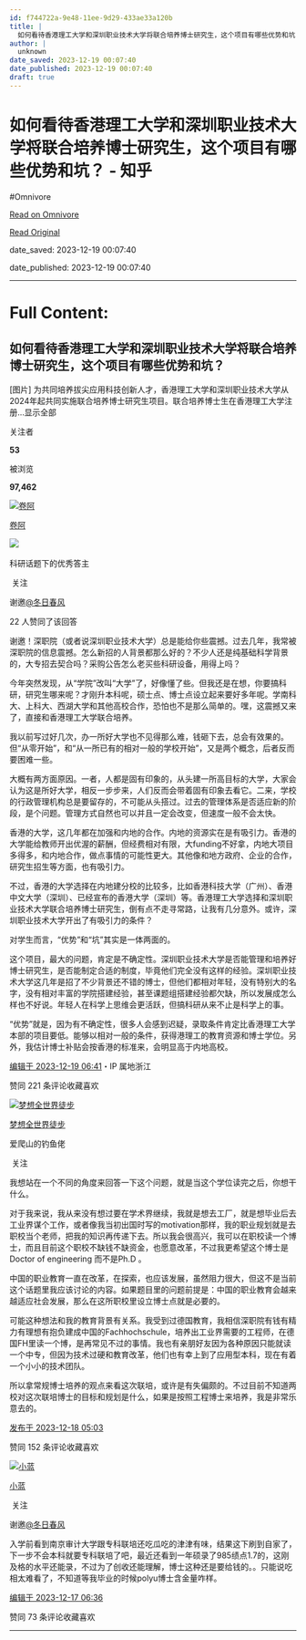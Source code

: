 ```yaml
---
id: f744722a-9e48-11ee-9d29-433ae33a120b
title: |
  如何看待香港理工大学和深圳职业技术大学将联合培养博士研究生，这个项目有哪些优势和坑？ - 知乎
author: |
  unknown
date_saved: 2023-12-19 00:07:40
date_published: 2023-12-19 00:07:40
draft: true
---
```


# 如何看待香港理工大学和深圳职业技术大学将联合培养博士研究生，这个项目有哪些优势和坑？ - 知乎
#Omnivore

[Read on Omnivore](https://omnivore.app/me/-18c81334bbc)

[Read Original](https://www.zhihu.com/question/635257082/answer/3331033028)

date_saved: 2023-12-19 00:07:40

date_published: 2023-12-19 00:07:40

--- 

# Full Content: 

## 如何看待香港理工大学和深圳职业技术大学将联合培养博士研究生，这个项目有哪些优势和坑？

\[图片\] 为共同培养拔尖应用科技创新人才，香港理工大学和深圳职业技术大学从2024年起共同实施联合培养博士研究生项目。联合培养博士生在香港理工大学注册…显示全部 ​

关注者

**53**

被浏览

**97,462**

[![卷阿](https://proxy-prod.omnivore-image-cache.app/0x0,sW6JlQmgRRpBtav34HfGrefYgPbnWzd21csdljMM6ml0/https://picx.zhimg.com/v2-9f52a3f33c65e3218bb748dd07fa14b8_l.jpg?source=2c26e567)](https://www.zhihu.com/people/juan-a-21-86)

[卷阿](https://www.zhihu.com/people/juan-a-21-86)

[​](https://www.zhihu.com/question/48509984)​![](https://proxy-prod.omnivore-image-cache.app/0x0,sRpP1H2oa_TfsDLpATwsIt6ipVLRN7HlUZGTch2Ee4JQ/https://picx.zhimg.com/v2-4812630bc27d642f7cafcd6cdeca3d7a.jpg?source=88ceefae)

科研话题下的优秀答主

​ 关注

谢邀[@冬日春风](https://www.zhihu.com/people/dong-ri-chun-feng-11)

22 人赞同了该回答

谢邀！深职院（或者说深圳职业技术大学）总是能给你些震撼。过去几年，我常被深职院的信息震撼。怎么新招的人背景都那么好的？不少人还是纯基础科学背景的，大专招去契合吗？采购公告怎么老买些科研设备，用得上吗？

今年突然发现，从“学院”改叫“大学”了，好像懂了些。但我还是在想，你要搞科研，研究生哪来呢？才刚升本科呢，硕士点、博士点设立起来要好多年呢。学南科大、上科大、西湖大学和其他高校合作，恐怕也不是那么简单的。嘿，这震撼又来了，直接和香港理工大学联合培养。

我以前写过好几次，办一所好大学也不见得那么难，钱砸下去，总会有效果的。但“从零开始”，和“从一所已有的相对一般的学校开始”，又是两个概念，后者反而要困难一些。

大概有两方面原因。一者，人都是固有印象的，从头建一所高目标的大学，大家会认为这是所好大学，相反一步步来，人们反而会带着固有印象去看它。二来，学校的行政管理机构总是要留存的，不可能从头搭过。过去的管理体系是否适应新的阶段，是个问题。管理方式自然也可以并且一定会改变，但速度一般不会太快。

香港的大学，这几年都在加强和内地的合作。内地的资源实在是有吸引力。香港的大学能给教师开出优渥的薪酬，但经费相对有限，大funding不好拿，内地大项目多得多，和内地合作，做点事情的可能性更大。其他像和地方政府、企业的合作，研究生招生等方面，也有吸引力。

不过，香港的大学选择在内地建分校的比较多，比如香港科技大学（广州）、香港中文大学（深圳）、已经宣布的香港大学（深圳）等。香港理工大学选择和深圳职业技术大学联合培养博士研究生，倒有点不走寻常路，让我有几分意外。或许，深圳职业技术大学开出了有吸引力的条件？

对学生而言，“优势”和“坑”其实是一体两面的。

这个项目，最大的问题，肯定是不确定性。深圳职业技术大学是否能管理和培养好博士研究生，是否能制定合适的制度，毕竟他们完全没有这样的经验。深圳职业技术大学这几年是招了不少背景还不错的博士，但他们都相对年轻，没有特别大的名字，没有相对丰富的学院搭建经验，甚至课题组搭建经验都欠缺，所以发展成怎么样也不好说。年轻人在科学上思维会更活跃，但搞科研从来不止是科学上的事。

“优势”就是，因为有不确定性，很多人会感到迟疑，录取条件肯定比香港理工大学本部的项目要低。能够以相对一般的条件，获得港理工的教育资源和博士学位。另外，我估计博士补贴会按香港的标准来，会明显高于内地高校。

[编辑于 2023-12-19 06:41](https://www.zhihu.com/question/635257082/answer/3331033028)・IP 属地浙江

​赞同 22​​1 条评论​收藏​喜欢

[![梦想全世界徒步](https://proxy-prod.omnivore-image-cache.app/0x0,sMIyjs9SaVwOfrnekmM6-P_LET8zC5UrNj19P8-C7OQE/https://pic1.zhimg.com/v2-156d9dcdfc0349a7df5ad65999bbb1e7_l.jpg?source=1def8aca)](https://www.zhihu.com/people/bang-di-13-77)

[梦想全世界徒步](https://www.zhihu.com/people/bang-di-13-77)

爱爬山的钓鱼佬

​ 关注

我想站在一个不同的角度来回答一下这个问题，就是当这个学位读完之后，你想干什么。

对于我来说，我从来没有想过要在学术界继续，我就是想去工厂，就是想毕业后去工业界谋个工作，或者像我当初出国时写的motivation那样，我的职业规划就是去职校当个老师，把我的知识再传递下去。所以我会很高兴，我可以在职校读一个博士，而且目前这个职校不缺钱不缺资金，也愿意改革，不过我更希望这个博士是Doctor of engineering 而不是Ph.D 。

中国的职业教育一直在改革，在探索，也应该发展，虽然阻力很大，但这不是当前这个话题里我应该讨论的内容。如果题目里的问题前提是：中国的职业教育会越来越适应社会发展，那么在这所职校里设立博士点就是必要的。

可能这种想法和我的教育背景有关系。我受到过德国教育，我相信深职院有钱有精力有理想有抱负建成中国的Fachhochschule，培养出工业界需要的工程师，在德国FH里读一个博，是再常见不过的事情。我也有亲朋好友因为各种原因只能就读一个中专，但因为技术过硬和教育改革，他们也有幸上到了应用型本科，现在有着一个小小的技术团队。

所以拿常规博士培养的观点来看这次联培，或许是有失偏颇的。不过目前不知道两校对这次联培博士的目标和规划是什么，如果是按照工程博士来培养，我是非常乐意去的。

[发布于 2023-12-18 05:03](https://www.zhihu.com/question/635257082/answer/3329782963)

​赞同 15​​2 条评论​收藏​喜欢

[![小蓝](https://proxy-prod.omnivore-image-cache.app/0x0,sPp8cW8OgSTOWoWDQfocYeuEWHMbcyQuK-vTKxuFp1tk/https://picx.zhimg.com/v2-3b75c3ab27f2e7dd63e82f8a685de027_l.jpg?source=1def8aca)](https://www.zhihu.com/people/tian-ya-lun-luo-ren-60-31-75)

[小蓝](https://www.zhihu.com/people/tian-ya-lun-luo-ren-60-31-75)

​ 关注

谢邀[@冬日春风](https://www.zhihu.com/people/dong-ri-chun-feng-11)

入学前看到南京审计大学跟专科联培还吃瓜吃的津津有味，结果这下刷到自家了，下一步不会本科就要专科联培了吧，最近还看到一年硕录了985绩点1.7的，这刚及格的水平还能录，不过为了创收还能理解，博士这种还是要给钱的。。只能说吃相太难看了，不知道等我毕业的时候polyu博士含金量咋样。

[编辑于 2023-12-17 06:36](https://www.zhihu.com/question/635257082/answer/3328770269)

​赞同 7​​3 条评论​收藏​喜欢

---

